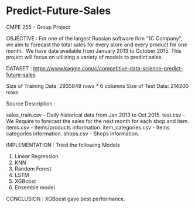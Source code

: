 # Predict-Future-Sales
CMPE 255 - Group Project

OBJECTIVE : 
For one of the largest Russian software firm "1C Company", we aim to forecast the total sales for every store and every product for one month. 
We have data available from January 2013 to October 2015. This project will focus on utilizing a variety of models to predict sales.

DATASET : 
https://www.kaggle.com/c/competitive-data-science-predict-future-sales

Size of Training Data: 2935849 rows * 6 columns
Size of Test Data: 214200 rows 

Source	Description :

sales_train.csv -	Daily historical data from Jan 2013 to Oct 2015.
test.csv	-  We Require to forecast the sales for the next month for each shop and item.
items.csv -	Items/products information.
item_categories.csv	- Items categories information.
shops.csv	- Shops information.

IMPLEMENTATION :
Tried the following Models
1) Linear Regression
2) KNN
3) Random Forest
4) LSTM
5) XGBoost 
6) Ensemble model

CONCLUSION : XGBoost gave best performance.




